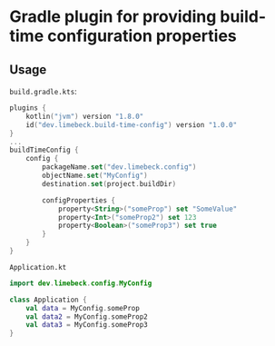 # Gradle plugin for providing build-time configuration properties

## Usage

`build.gradle.kts`:
```kotlin
plugins {
    kotlin("jvm") version "1.8.0"
    id("dev.limebeck.build-time-config") version "1.0.0"
}
...
buildTimeConfig {
    config {
        packageName.set("dev.limebeck.config")
        objectName.set("MyConfig")
        destination.set(project.buildDir)

        configProperties {
            property<String>("someProp") set "SomeValue"
            property<Int>("someProp2") set 123
            property<Boolean>("someProp3") set true
        }
    }
}
```

`Application.kt`
```kotlin
import dev.limebeck.config.MyConfig

class Application {
    val data = MyConfig.someProp
    val data2 = MyConfig.someProp2
    val data3 = MyConfig.someProp3
}
```